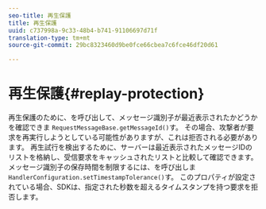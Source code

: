 ```yaml
---
seo-title: 再生保護
title: 再生保護
uuid: c737998a-9c33-48b4-b741-91106697d71f
translation-type: tm+mt
source-git-commit: 29bc8323460d9be0fce66cbea7c6fce46df20d61

---
```



# 再生保護{#replay-protection}

再生保護のために、を呼び出して、メッセージ識別子が最近表示されたかどうかを確認できま `RequestMessageBase.getMessageId()`す。 その場合、攻撃者が要求を再実行しようとしている可能性がありますが、これは拒否される必要があります。 再生試行を検出するために、サーバーは最近表示されたメッセージIDのリストを格納し、受信要求をキャッシュされたリストと比較して確認できます。 メッセージ識別子の保存時間を制限するには、を呼び出しま `HandlerConfiguration.setTimestampTolerance()`す。 このプロパティが設定されている場合、SDKは、指定された秒数を超えるタイムスタンプを持つ要求を拒否します。
